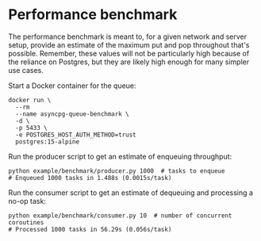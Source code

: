 # Performance benchmark

The performance benchmark is meant to, for a given network and server setup, provide
an estimate of the maximum put and pop throughout that's possible. Remember, these
values will not be particularly high because of the reliance on Postgres, but they are
likely high enough for many simpler use cases.

Start a Docker container for the queue:

    docker run \
      --rm
      --name asyncpg-queue-benchmark \
      -d \
      -p 5433 \
      -e POSTGRES_HOST_AUTH_METHOD=trust
      postgres:15-alpine

Run the producer script to get an estimate of enqueuing throughput:

    python example/benchmark/producer.py 1000  # tasks to enqueue
    # Enqueued 1000 tasks in 1.488s (0.0015s/task)

Run the consumer script to get an estimate of dequeuing and processing a no-op task:

    python example/benchmark/consumer.py 10  # number of concurrent coroutines
    # Processed 1000 tasks in 56.29s (0.056s/task)
